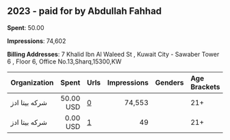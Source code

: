 ## 2023 - paid for by Abdullah Fahhad 
**Spent**: 50.00

**Impressions**: 74,602

**Billing Addresses**: 7 Khalid Ibn Al Waleed St , Kuwait City - Sawaber Tower 6 , Floor 6, Office No.13,Sharq,15300,KW

|Organization|Spent|Urls|Impressions|Genders|Age Brackets|Country Codes|
|:---|---:|:---|---:|:---|:---|:---|
|شركه بيتا ادز|50.00 USD|[0](https://www.snap.com/political-ads/asset/977b153dc81087e02d12f29ffc1745ab857184b2573e73535a98fb19f2ba4873?mediaType=mov)|74,553||21+|kuwait|
|شركه بيتا ادز|0.00 USD|[1](https://www.snap.com/political-ads/asset/127af719806f22e47f7a1ddf7a4b2c76747498c64091c8145ba3664dd7e3a7bf?mediaType=mp4)|49||21+|kuwait|
